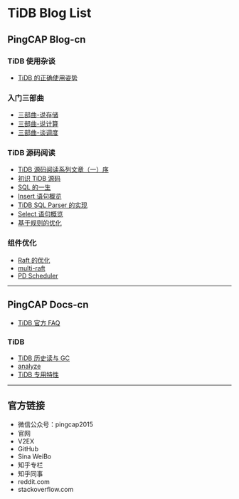 # TiDB Blog List

## PingCAP Blog-cn

### TiDB 使用杂谈

- [TiDB 的正确使用姿势](https://github.com/pingcap/blog-cn/blob/master/how-to-use-tidb.md "如果整篇文章你只想记住一句话，那就是数据条数少于 5000w 的场景下通常用不到 TiDB，TiDB 是为大规模的数据场景设计的。如果还想记住一句话，那就是单机 MySQL 能满足的场景也用不到 TiDB。")

### 入门三部曲

- [三部曲-说存储](https://github.com/pingcap/blog-cn/blob/master/tidb-internal-1.md)
- [三部曲-说计算](https://github.com/pingcap/blog-cn/blob/master/tidb-internal-2.md)
- [三部曲-谈调度](https://github.com/pingcap/blog-cn/blob/master/tidb-internal-3.md)

### TiDB 源码阅读

- [TiDB 源码阅读系列文章（一）序](https://github.com/pingcap/blog-cn/blob/master/tidb-source-code-reading-1.md)
- [初识 TiDB 源码](https://github.com/pingcap/blog-cn/blob/master/tidb-source-code-reading-2.md)
- [SQL 的一生](https://github.com/pingcap/blog-cn/blob/master/tidb-source-code-reading-3.md)
- [Insert 语句概览](https://github.com/pingcap/blog-cn/blob/master/tidb-source-code-reading-4.md)
- [TiDB SQL Parser 的实现](https://github.com/pingcap/blog-cn/blob/master/tidb-source-code-reading-5.md)
- [Select 语句概览](https://github.com/pingcap/blog-cn/blob/master/tidb-source-code-reading-6.md)
- [基于规则的优化](https://github.com/pingcap/blog-cn/blob/master/tidb-source-code-reading-7.md)

### 组件优化

- [Raft 的优化](https://github.com/pingcap/blog-cn/blob/master/optimizing-raft-in-tikv.md)
- [multi-raft](https://github.com/pingcap/blog-cn/blob/master/the-design-and-implementation-of-multi-raft.md)
- [PD Scheduler](https://github.com/pingcap/blog-cn/blob/master/pd-scheduler.md)

-----

## PingCAP Docs-cn

- [TiDB 官方 FAQ](https://github.com/pingcap/docs-cn/blob/master/FAQ.md "TiDB 官方 FAQ")

### TiDB

- [TiDB 历史读与 GC](https://github.com/pingcap/docs-cn/blob/master/op-guide/history-read.md)
- [analyze](https://github.com/pingcap/docs-cn/blob/master/sql/statistics.md)
- [TiDB 专用特性](https://github.com/pingcap/docs-cn/blob/master/sql/tidb-specific.md)

-----

## 官方链接

- 微信公众号：pingcap2015
- 官网
- V2EX
- GitHub
- Sina WeiBo
- 知乎专栏
- 知乎同事
- reddit.com
- stackoverflow.com